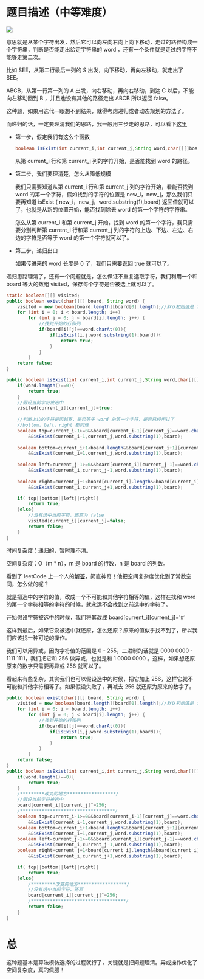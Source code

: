 # 题目描述（中等难度）

![](https://windliang.oss-cn-beijing.aliyuncs.com/79.jpg)

意思就是从某个字符出发，然后它可以向左向右向上向下移动，走过的路径构成一个字符串，判断是否能走出给定字符串的 word ，还有一个条件就是走过的字符不能够走第二次。

比如 SEE，从第二行最后一列的 S 出发，向下移动，再向左移动，就走出了 SEE。

ABCB，从第一行第一列的 A 出发，向右移动，再向右移动，到达 C 以后，不能向左移动回到 B ，并且也没有其他的路径走出 ABCB 所以返回 false。

这种题，如果用迭代一眼想不到结果，就得考虑递归或者动态规划的方法了。

而递归的话，一定要理清我们的思路，我一般用三步走的思路，可以看下[这里](https://zhuanlan.zhihu.com/p/42664697)

* 第一步，假定我们有这么个函数

  ```java
  boolean isExist(int current_i,int current_j,String word,char[][]board)
  ```

  从第 current_i 行和第 current_j 列的字符开始，是否能找到 word 的路径。

* 第二步，我们要理清楚，怎么从降低规模

  我们只需要知道从第 current_i 行和第 current_j 列的字符开始，看能否找到 word 的第一个字符，假如找到的字符的位置是 new_i，new_j，那么我们只要再知道 isExist ( new_i，new_j，word.substring(1),board) 返回值就可以了，也就是从新的位置开始，能否找到除去 word 的第一个字符的字符串。

  怎么从第 current_i 和第 current_j 开始，找到 word 的第一个字符，我只需要分别判断第 current_i 行和第 current_j 列的字符的上边、下边、左边、右边的字符是否等于 word 的第一个字符就可以了。

* 第三步，递归出口

  如果传进来的 word 长度是 0 了，我们只需要返回 true 就可以了。

递归思路理清了，还有一个问题就是，怎么保证不重复选取字符，我们利用一个和 board 等大的数组 visited，保存每个字符是否被选上就可以了。

```java
static boolean[][] visited;
public boolean exist(char[][] board, String word) {
    visited = new boolean[board.length][board[0].length];//默认初始值是 false
    for (int i = 0; i < board.length; i++)
        for (int j = 0; j < board[i].length; j++) {
            //找到开始的行和列
            if(board[i][j]==word.charAt(0)){ 
                if(isExist(i,j,word.substring(1),board)){
                    return true;
                }
            }
        }
    return false;
}

public boolean isExist(int current_i,int current_j,String word,char[][]board){
    if(word.length()==0){
        return true;
    }
    //假设当前字符被选中
    visited[current_i][current_j]=true;
    
    //判断上边的字符是否越界，是否等于 word 的第一个字符，是否已经用过了
    //bottom，left，right 都同理
    boolean top=current_i-1>=0&&board[current_i-1][current_j]==word.charAt(0)&&!visited[current_i-1][current_j]
        &&isExist(current_i-1,current_j,word.substring(1),board);
    
    boolean bottom=current_i+1<board.length&&board[current_i+1][current_j]==word.charAt(0)&&!visited[current_i+1][current_j]
        &&isExist(current_i+1,current_j,word.substring(1),board);
    
    boolean left=current_j-1>=0&&board[current_i][current_j-1]==word.charAt(0)&&!visited[current_i][current_j-1]
        &&isExist(current_i,current_j-1,word.substring(1),board);
    
    boolean right=current_j+1<board[current_i].length&&board[current_i][current_j+1]==word.charAt(0)&&!visited[current_i][current_j+1]
        &&isExist(current_i,current_j+1,word.substring(1),board);

    if( top||bottom||left||right){
        return true;
    }else{
        //没有选中当前字符，还原为 false
        visited[current_i][current_j]=false;
        return false;
    }
}
```

时间复杂度：递归的，暂时理不清。

空间复杂度：O（m * n），m 是 board 的行数，n 是 board 的列数。

看到了 leetCode 上一个人的[解答](https://leetcode.com/problems/word-search/discuss/27658/Accepted-very-short-Java-solution.-No-additional-space.)，简直神奇！他把空间复杂度优化到了常数空间，怎么做的呢？

就是把选中的字符的值，改成一个不可能和其他字符相等的值，这样在找和 word 的第一个字符相等的字符的时候，就永远不会找到之前选中的字符了。

开始假设字符被选中的时候，我们将其改成 board\[current_i]\[current_j\]='#' 

这样到最后，如果它没被选中就还原，怎么还原？原来的值似乎找不到了，所以我们应该找一种可逆的操作。

我们可以用异或，因为字符值的范围是 0 - 255，二进制的话就是 0000 0000 - 1111 1111，我们把它和 256 做异或，也就是和 1 0000 0000 。这样，如果想还原原来的数字只需要再异或 256 就可以了。

看起来有些复杂，其实我们也可以假设选中的时候，把它加上 256，这样它就不可能和其他字符相等了。如果假设失败了，再减去 256 就还原为原来的数字了。

```java
public boolean exist(char[][] board, String word) {
    visited = new boolean[board.length][board[0].length];//默认初始值是 false
    for (int i = 0; i < board.length; i++)
        for (int j = 0; j < board[i].length; j++) {
            //找到开始的行和列
            if(board[i][j]==word.charAt(0)){ 
                if(isExist(i,j,word.substring(1),board)){
                    return true;
                }
            }
        }
    return false;
}
public boolean isExist(int current_i,int current_j,String word,char[][]board){
    if(word.length()==0){
        return true;
    }
    /*********改变的地方******************/
    //假设当前字符被选中
    board[current_i][current_j]^=256;
    /***********************************/
    boolean top=current_i-1>=0&&board[current_i-1][current_j]==word.charAt(0) 
        &&isExist(current_i-1,current_j,word.substring(1),board);
    boolean bottom=current_i+1<board.length&&board[current_i+1][current_j]==word.charAt(0) 
        &&isExist(current_i+1,current_j,word.substring(1),board);
    boolean left=current_j-1>=0&&board[current_i][current_j-1]==word.charAt(0) 
        &&isExist(current_i,current_j-1,word.substring(1),board);
    boolean right=current_j+1<board[current_i].length&&board[current_i][current_j+1]==word.charAt(0) 
        &&isExist(current_i,current_j+1,word.substring(1),board);

    if( top||bottom||left||right){
        return true;
    }else{
        /*********改变的地方******************/
        //没有选中当前字符，还原
        board[current_i][current_j]^=256;
        /***********************************/
        return false;
    }
}
```

# 总

这种题基本是算法模仿选择的过程就行了，关键就是把问题理清。异或操作优化了空间复杂度，真的佩服！